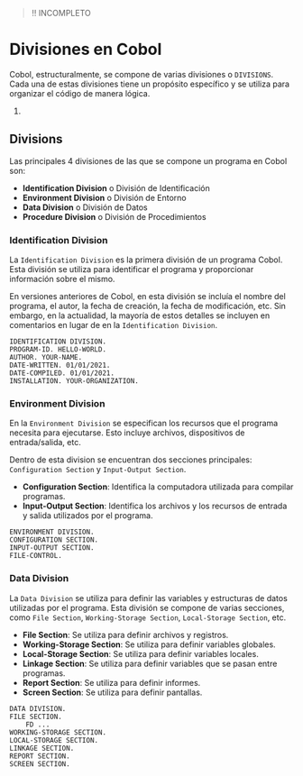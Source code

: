 > !! INCOMPLETO

# Divisiones en Cobol

Cobol, estructuralmente, se compone de varias divisiones o `DIVISIONS`. Cada una de estas divisiones tiene un propósito específico y se utiliza para organizar el código de manera lógica.

1. 

## Divisions

Las principales 4 divisiones de las que se compone un programa en Cobol son:

- **Identification Division** o División de Identificación
- **Environment Division** o División de Entorno
- **Data Division** o División de Datos
- **Procedure Division** o División de Procedimientos

### Identification Division

La `Identification Division` es la primera división de un programa Cobol. Esta división se utiliza para identificar el programa y proporcionar información sobre el mismo.

En versiones anteriores de Cobol, en esta división se incluía el nombre del programa, el autor, la fecha de creación, la fecha de modificación, etc. Sin embargo, en la actualidad, la mayoría de estos detalles se incluyen en comentarios en lugar de en la `Identification Division`.

```cobol
IDENTIFICATION DIVISION.
PROGRAM-ID. HELLO-WORLD.
AUTHOR. YOUR-NAME.
DATE-WRITTEN. 01/01/2021.
DATE-COMPILED. 01/01/2021.
INSTALLATION. YOUR-ORGANIZATION.
```

### Environment Division

En la `Environment Division` se especifican los recursos que el programa necesita para ejecutarse. Esto incluye archivos, dispositivos de entrada/salida, etc.

Dentro de esta division se encuentran dos secciones principales: `Configuration Section` y `Input-Output Section`. 

- **Configuration Section**: Identifica la computadora utilizada para compilar programas.
- **Input-Output Section**: Identifica los archivos y los recursos de entrada y salida utilizados por el programa.

```cobol
ENVIRONMENT DIVISION.
CONFIGURATION SECTION.
INPUT-OUTPUT SECTION.
FILE-CONTROL.
```

### Data Division

La `Data Division` se utiliza para definir las variables y estructuras de datos utilizadas por el programa. Esta división se compone de varias secciones, como `File Section`, `Working-Storage Section`, `Local-Storage Section`, etc.

- **File Section**: Se utiliza para definir archivos y registros.
- **Working-Storage Section**: Se utiliza para definir variables globales.
- **Local-Storage Section**: Se utiliza para definir variables locales.
- **Linkage Section**: Se utiliza para definir variables que se pasan entre programas.
- **Report Section**: Se utiliza para definir informes.
- **Screen Section**: Se utiliza para definir pantallas.

```cobol
DATA DIVISION.
FILE SECTION.
    FD ...
WORKING-STORAGE SECTION.
LOCAL-STORAGE SECTION.
LINKAGE SECTION.
REPORT SECTION.
SCREEN SECTION.
```


